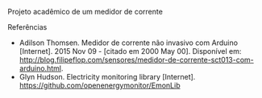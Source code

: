 Projeto acadêmico de um medidor de corrente

Referências
- Adilson Thomsen. Medidor de corrente não invasivo com Arduino [Internet]. 2015 Nov 09 - [citado em 2000 May 00]. Disponível em: http://blog.filipeflop.com/sensores/medidor-de-corrente-sct013-com-arduino.html.
- Glyn Hudson. Electricity monitoring library [Internet]. https://github.com/openenergymonitor/EmonLib
